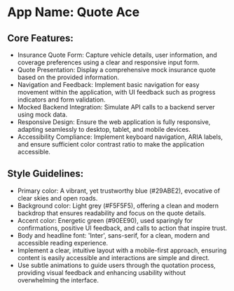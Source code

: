# **App Name**: Quote Ace

## Core Features:

- Insurance Quote Form: Capture vehicle details, user information, and coverage preferences using a clear and responsive input form.
- Quote Presentation: Display a comprehensive mock insurance quote based on the provided information.
- Navigation and Feedback: Implement basic navigation for easy movement within the application, with UI feedback such as progress indicators and form validation.
- Mocked Backend Integration: Simulate API calls to a backend server using mock data.
- Responsive Design: Ensure the web application is fully responsive, adapting seamlessly to desktop, tablet, and mobile devices.
- Accessibility Compliance: Implement keyboard navigation, ARIA labels, and ensure sufficient color contrast ratio to make the application accessible.

## Style Guidelines:

- Primary color: A vibrant, yet trustworthy blue (#29ABE2), evocative of clear skies and open roads.
- Background color: Light grey (#F5F5F5), offering a clean and modern backdrop that ensures readability and focus on the quote details.
- Accent color: Energetic green (#90EE90), used sparingly for confirmations, positive UI feedback, and calls to action that inspire trust.
- Body and headline font: 'Inter', sans-serif, for a clean, modern and accessible reading experience.
- Implement a clear, intuitive layout with a mobile-first approach, ensuring content is easily accessible and interactions are simple and direct.
- Use subtle animations to guide users through the quotation process, providing visual feedback and enhancing usability without overwhelming the interface.